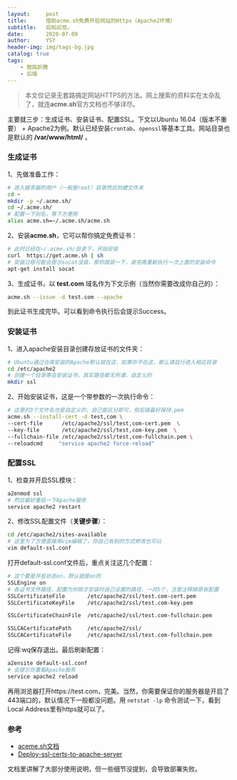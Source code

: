```yaml
---
layout:     post
title:      借助acme.sh免费开启网站的Https（Apache2环境）
subtitle:   后知后觉。
date:       2020-07-09
author:     YSY
header-img: img/tags-bg.jpg
catalog: true
tags:
    - 鼓捣折腾
    - 后端
---
```


> 本文仅记录无套路搞定网站HTTPS的方法。网上搜索的资料实在太杂乱了，就连**acme.sh**官方文档也不够详尽。

主要就三步：生成证书、安装证书、配置SSL。下文以Ubuntu 16.04（版本不重要） + Apache2为例。默认已经安装`crontab`、`openssl`等基本工具。网站目录也是默认的 **/var/www/html/** 。

### 生成证书

1、先做准备工作：

```bash
# 进入服务器的用户（一般是root）目录然后创建文件夹
cd ~
mkdir -p ~/.acme.sh/
cd ~/.acme.sh/
# 配置一下别名，等下方便用
alias acme.sh=~/.acme.sh/acme.sh
```

2、安装**acme.sh**，它可以帮你搞定免费证书：

```bash
# 此时已经在~/.acme.sh/目录下，开始安装
curl  https://get.acme.sh | sh
# 安装过程可能会提示socat没装，那你就装一下，装完再重新执行一次上面的安装命令
apt-get install socat
```

3、生成证书，以 **test.com** 域名作为下文示例（当然你需要改成你自己的）：

```bash
acme.sh --issue -d test.com --apache
```

到此证书生成完毕。可以看到命令执行后会提示Success。

### 安装证书

1、进入apache安装目录创建存放证书的文件夹：

```bash
# Ubuntu通过仓库安装的Apache默认就在这，如果你不在这，那么请自行进入相应目录
cd /etc/apache2
# 创建一个目录等会安装证书，其实路径都无所谓，自定义的
mkdir ssl
```

2、开始安装证书，这是一个带参数的一次执行命令：

```bash
# 这里的3个文件名也是自定义的，自己能区分即可，但后缀最好保持.pem
acme.sh --install-cert -d test,com \
--cert-file      /etc/apache2/ssl/test,com-cert.pem  \
--key-file       /etc/apache2/ssl/test,com-key.pem  \
--fullchain-file /etc/apache2/ssl/test,com-fullchain.pem \
--reloadcmd     "service apache2 force-reload"
```

### 配置SSL

1、检查并开启SSL模块：

```bash
a2enmod ssl
# 然后最好重启一下Apache服务
service apache2 restart
```

2、修改SSL配置文件（**关键步骤**）：

```bash
cd /etc/apache2/sites-available
# 这里为了方便直接用vim编辑了，你自己有别的方式修改也可以
vim default-ssl.conf
```

打开default-ssl.conf文件后，重点关注这几个配置：

```bash
# 这个要是开启状态on，默认就是on的
SSLEngine on
# 各证书文件路径，配置为你刚才安装时自己设置的路径，一共5个，注意注释掉原有配置
SSLCertificateFile       /etc/apache2/ssl/test.com-cert.pem
SSLCertificateKeyFile    /etc/apache2/ssl/test.com-key.pem

SSLCertificateChainFile  /etc/apache2/ssl/test.com-fullchain.pem

SSLCACertificatePath     /etc/apache2/ssl/
SSLCACertificateFile     /etc/apache2/ssl/test.com-fullchain.pem
```

记得:wq保存退出。最后刷新配置：

```bash
a2ensite default-ssl.conf
# 会提示你重载Apache服务
service apache2 reload
```

再用浏览器打开https://test.com，完美。当然，你需要保证你的服务器是开启了443端口的，默认情况下一般都没问题。用 `netstat -lp` 命令测试一下，看到Local Address里有https就可以了。

### 参考

- [aceme.sh文档](https://github.com/acmesh-official/acme.sh/wiki/%E8%AF%B4%E6%98%8E)
- [Deploy-ssl-certs-to-apache-server](https://github.com/acmesh-official/acme.sh/wiki/Deploy-ssl-certs-to-apache-server)

文档里讲解了大部分使用说明，但一些细节没提到，会导致部署失败。
